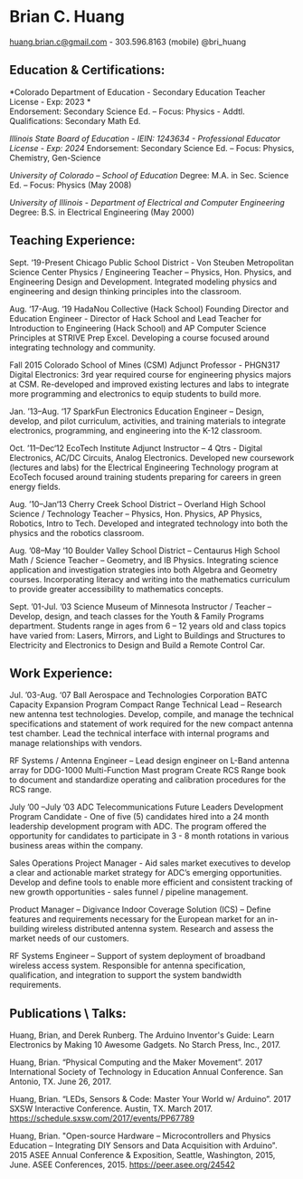 # Brian C. Huang
huang.brian.c@gmail.com - 303.596.8163 (mobile) @bri_huang 

## Education & Certifications: 
*Colorado Department of Education - Secondary Education Teacher License - Exp: 2023 *            
Endorsement:  Secondary Science Ed. – Focus: Physics - Addtl. Qualifications:  Secondary Math Ed.


*Illinois State Board of Education - IEIN: 1243634 - Professional Educator License - Exp: 2024*
Endorsement:  Secondary Science Ed. – Focus: Physics,  Chemistry, Gen-Science


*University of Colorado – School of Education*
Degree:  M.A. in Sec. Science Ed. –  Focus: Physics (May 2008)

*University of Illinois - Department of Electrical and Computer Engineering*
Degree: B.S. in Electrical Engineering (May 2000)

 ## Teaching Experience:

Sept. ‘19-Present
Chicago Public School District - Von Steuben Metropolitan Science Center
Physics / Engineering Teacher – Physics, Hon. Physics, and Engineering Design and Development. Integrated modeling physics and engineering and design thinking principles into the classroom.

Aug. ‘17-Aug. ‘19
HadaNou Collective (Hack School)
Founding Director and Education Engineer - Director of Hack School and Lead Teacher for Introduction to Engineering (Hack School) and AP Computer Science Principles at STRIVE Prep Excel. Developing a course focused around integrating technology and community.

Fall 2015
Colorado School of Mines (CSM)
Adjunct Professor - PHGN317 Digital Electronics: 3rd year required course for engineering physics majors at CSM. Re-developed and improved existing lectures and labs to integrate more programming and electronics to equip students to build more.

Jan. ’13–Aug. ‘17
SparkFun Electronics
Education Engineer – Design, develop, and pilot curriculum, activities, and training materials to integrate electronics, programming, and engineering into the K-12 classroom. 
 
Oct. ’11–Dec‘12
EcoTech Institute
Adjunct Instructor – 4 Qtrs - Digital Electronics, AC/DC Circuits, Analog Electronics.  Developed new coursework (lectures and labs) for the Electrical Engineering Technology program at EcoTech focused around training students preparing for careers in green energy fields. 
 
Aug. ’10–Jan‘13
Cherry Creek School District – Overland High School
Science / Technology Teacher – Physics, Hon. Physics, AP Physics, Robotics, Intro to Tech.  Developed and integrated technology into both the physics and the robotics classroom. 
 
Aug. ’08–May ‘10
Boulder Valley School District – Centaurus High School
Math / Science Teacher – Geometry, and IB Physics.  Integrating science application and investigation strategies into both Algebra and Geometry courses.  Incorporating literacy and writing into the mathematics curriculum to provide greater accessibility to mathematics concepts. 
 
Sept. ’01-Jul. ’03
Science Museum of Minnesota
Instructor / Teacher – Develop, design, and teach classes for the Youth & Family Programs department.  Students range in ages from 6 – 12 years old and class topics have varied from:  Lasers, Mirrors, and Light to Buildings and Structures to Electricity and Electronics to Design and Build a Remote Control Car.
 
## Work Experience:

Jul. ’03-Aug. ‘07
Ball Aerospace and Technologies Corporation
BATC Capacity Expansion Program Compact Range Technical Lead – Research new antenna test technologies.  Develop, compile, and manage the technical specifications and statement of work required for the new compact antenna test chamber.  Lead the technical interface with internal programs and manage relationships with vendors. 
 
RF Systems / Antenna Engineer – Lead design engineer on L-Band antenna array for DDG-1000 Multi-Function Mast program Create RCS Range book to document and standardize operating and calibration procedures for the RCS range. 
 
July ’00 –July ’03
ADC Telecommunications
Future Leaders Development Program Candidate - One of five (5) candidates hired into a 24 month leadership development program with ADC.  The program offered the opportunity for candidates to participate in 3 - 8 month rotations in various business areas within the company. 

Sales Operations Project Manager - Aid sales market executives to develop a clear and actionable market strategy for ADC’s emerging opportunities. Develop and define tools to enable more efficient and consistent tracking of new growth opportunities - sales funnel / pipeline management.
 
Product Manager – Digivance Indoor Coverage Solution (ICS) – Define features and requirements necessary for the European market for an in-building wireless distributed antenna system. Research and assess the market needs of our customers.  
 
RF Systems Engineer – Support of system deployment of broadband wireless access system.  Responsible for antenna specification, qualification, and integration to support the system bandwidth requirements.


## Publications \ Talks:

Huang, Brian, and Derek Runberg. The Arduino Inventor's Guide: Learn Electronics by Making 10 Awesome Gadgets. No Starch Press, Inc., 2017.

Huang, Brian. “Physical Computing and the Maker Movement”. 2017 International Society of Technology in Education Annual Conference. San Antonio, TX.  June 26, 2017.  

Huang, Brian. “LEDs, Sensors & Code: Master Your World w/ Arduino”. 2017 SXSW Interactive Conference. Austin, TX. March 2017. https://schedule.sxsw.com/2017/events/PP67789

Huang, Brian.  "Open-source Hardware – Microcontrollers and Physics Education – Integrating DIY Sensors and Data Acquisition with Arduino".  2015 ASEE Annual Conference & Exposition, Seattle, Washington, 2015, June.  ASEE Conferences, 2015.  https://peer.asee.org/24542
